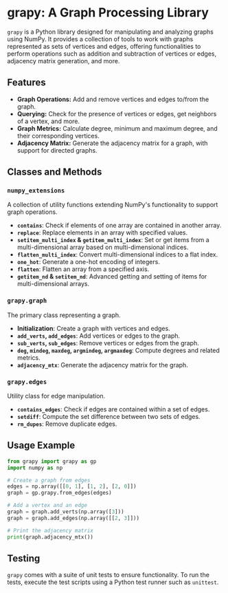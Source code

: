 # grapy: A Graph Processing Library

`grapy` is a Python library designed for manipulating and analyzing graphs using NumPy. It provides a collection of tools to work with graphs represented as sets of vertices and edges, offering functionalities to perform operations such as addition and subtraction of vertices or edges, adjacency matrix generation, and more.

## Features

- **Graph Operations:** Add and remove vertices and edges to/from the graph.
- **Querying:** Check for the presence of vertices or edges, get neighbors of a vertex, and more.
- **Graph Metrics:** Calculate degree, minimum and maximum degree, and their corresponding vertices.
- **Adjacency Matrix:** Generate the adjacency matrix for a graph, with support for directed graphs.

## Classes and Methods

### `numpy_extensions`

A collection of utility functions extending NumPy's functionality to support graph operations.

- **`contains`**: Check if elements of one array are contained in another array.
- **`replace`**: Replace elements in an array with specified values.
- **`setitem_multi_index` & `getitem_multi_index`**: Set or get items from a multi-dimensional array based on multi-dimensional indices.
- **`flatten_multi_index`**: Convert multi-dimensional indices to a flat index.
- **`one_hot`**: Generate a one-hot encoding of integers.
- **`flatten`**: Flatten an array from a specified axis.
- **`getitem_nd` & `setitem_nd`**: Advanced getting and setting of items for multi-dimensional arrays.

### `grapy.graph`

The primary class representing a graph.

- **Initialization**: Create a graph with vertices and edges.
- **`add_verts`, `add_edges`**: Add vertices or edges to the graph.
- **`sub_verts`, `sub_edges`**: Remove vertices or edges from the graph.
- **`deg`, `mindeg`, `maxdeg`, `argmindeg`, `argmaxdeg`**: Compute degrees and related metrics.
- **`adjacency_mtx`**: Generate the adjacency matrix for the graph.

### `grapy.edges`

Utility class for edge manipulation.

- **`contains_edges`**: Check if edges are contained within a set of edges.
- **`setdiff`**: Compute the set difference between two sets of edges.
- **`rm_dupes`**: Remove duplicate edges.

## Usage Example

```python
from grapy import grapy as gp
import numpy as np

# Create a graph from edges
edges = np.array([[0, 1], [1, 2], [2, 0]])
graph = gp.grapy.from_edges(edges)

# Add a vertex and an edge
graph = graph.add_verts(np.array([3]))
graph = graph.add_edges(np.array([[2, 3]]))

# Print the adjacency matrix
print(graph.adjacency_mtx())
```

## Testing

`grapy` comes with a suite of unit tests to ensure functionality. To run the tests, execute the test scripts using a Python test runner such as `unittest`.
